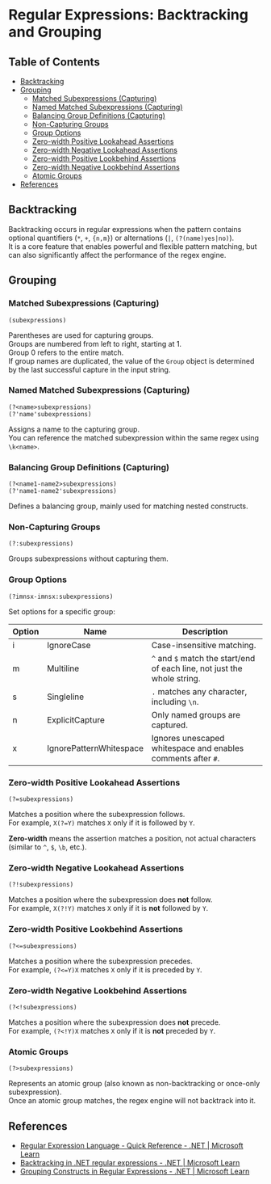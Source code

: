 # Regular Expressions: Backtracking and Grouping

## Table of Contents <!-- omit in toc -->

- [Backtracking](#backtracking)
- [Grouping](#grouping)
  - [Matched Subexpressions (Capturing)](#matched-subexpressions-capturing)
  - [Named Matched Subexpressions (Capturing)](#named-matched-subexpressions-capturing)
  - [Balancing Group Definitions (Capturing)](#balancing-group-definitions-capturing)
  - [Non-Capturing Groups](#non-capturing-groups)
  - [Group Options](#group-options)
  - [Zero-width Positive Lookahead Assertions](#zero-width-positive-lookahead-assertions)
  - [Zero-width Negative Lookahead Assertions](#zero-width-negative-lookahead-assertions)
  - [Zero-width Positive Lookbehind Assertions](#zero-width-positive-lookbehind-assertions)
  - [Zero-width Negative Lookbehind Assertions](#zero-width-negative-lookbehind-assertions)
  - [Atomic Groups](#atomic-groups)
- [References](#references)

## Backtracking

Backtracking occurs in regular expressions when the pattern contains optional quantifiers (`*`, `+`, `{n,m}`) or alternations (`|`, `(?(name)yes|no)`).  
It is a core feature that enables powerful and flexible pattern matching, but can also significantly affect the performance of the regex engine.

## Grouping

### Matched Subexpressions (Capturing)

```regexp
(subexpressions)
```

Parentheses are used for capturing groups.  
Groups are numbered from left to right, starting at 1.  
Group 0 refers to the entire match.  
If group names are duplicated, the value of the `Group` object is determined by the last successful capture in the input string.

### Named Matched Subexpressions (Capturing)

```regexp
(?<name>subexpressions)
(?'name'subexpressions)
```

Assigns a name to the capturing group.  
You can reference the matched subexpression within the same regex using `\k<name>`.

<!-- spell-checker: words subexpression -->

### Balancing Group Definitions (Capturing)

```regexp
(?<name1-name2>subexpressions)
(?'name1-name2'subexpressions)
```

Defines a balancing group, mainly used for matching nested constructs.

### Non-Capturing Groups

```regexp
(?:subexpressions)
```

Groups subexpressions without capturing them.

### Group Options

```regexp
(?imnsx-imnsx:subexpressions)
```

<!-- spell-checker: words imnsx -->

Set options for a specific group:

| Option | Name                | Description                                                                 |
|--------|---------------------|-----------------------------------------------------------------------------|
| i      | IgnoreCase          | Case-insensitive matching.                                                  |
| m      | Multiline           | `^` and `$` match the start/end of each line, not just the whole string.    |
| s      | Singleline          | `.` matches any character, including `\n`.                                  |
| n      | ExplicitCapture     | Only named groups are captured.                                             |
| x      | IgnorePatternWhitespace | Ignores unescaped whitespace and enables comments after `#`.           |

### Zero-width Positive Lookahead Assertions

```regexp
(?=subexpressions)
```

Matches a position where the subexpression follows.  
For example, `X(?=Y)` matches `X` only if it is followed by `Y`.

**Zero-width** means the assertion matches a position, not actual characters (similar to `^`, `$`, `\b`, etc.).

### Zero-width Negative Lookahead Assertions

```regexp
(?!subexpressions)
```

Matches a position where the subexpression does **not** follow.  
For example, `X(?!Y)` matches `X` only if it is **not** followed by `Y`.

### Zero-width Positive Lookbehind Assertions

```regexp
(?<=subexpressions)
```

Matches a position where the subexpression precedes.  
For example, `(?<=Y)X` matches `X` only if it is preceded by `Y`.

### Zero-width Negative Lookbehind Assertions

```regexp
(?<!subexpressions)
```

Matches a position where the subexpression does **not** precede.  
For example, `(?<!Y)X` matches `X` only if it is **not** preceded by `Y`.

### Atomic Groups

```regexp
(?>subexpressions)
```

Represents an atomic group (also known as non-backtracking or once-only subexpression).  
Once an atomic group matches, the regex engine will not backtrack into it.

## References

- [Regular Expression Language - Quick Reference - .NET | Microsoft Learn](https://docs.microsoft.com/ja-jp/dotnet/standard/base-types/regular-expression-language-quick-reference)
- [Backtracking in .NET regular expressions - .NET | Microsoft Learn](https://docs.microsoft.com/ja-jp/dotnet/standard/base-types/backtracking-in-regular-expressions)
- [Grouping Constructs in Regular Expressions - .NET | Microsoft Learn](https://docs.microsoft.com/ja-jp/dotnet/standard/base-types/grouping-constructs-in-regular-expressions)
